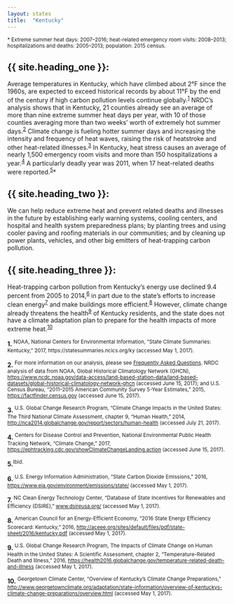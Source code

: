 ```yaml
---
layout: states
title:  "Kentucky"
---
```

<sup>* Extreme summer heat days: 2007–2016; heat-related emergency room visits: 2008–2013; hospitalizations and deaths: 2005–2013; population: 2015 census.</sup>

## {{ site.heading_one }}:
Average temperatures in Kentucky, which have climbed about 2°F since the 1960s, are expected to exceed historical records by about 11°F by the end of the century if high carbon pollution levels continue globally.<sup>[1](#f1)</sup> NRDC’s analysis shows that in Kentucky, 21 counties already see an average of more than nine extreme summer heat days per year, with 10 of those counties averaging more than two weeks’ worth of extremely hot summer days.<sup>[2](#f2)</sup> Climate change is fueling hotter summer days and increasing the intensity and frequency of heat waves, raising the risk of heatstroke and other heat-related illnesses.<sup>[3](#f3)</sup> In Kentucky, heat stress causes an average of nearly 1,500 emergency room visits and more than 150 hospitalizations a year.<sup>[4](#f4)</sup> A particularly deadly year was 2011, when 17 heat-related deaths were reported.<sup>[5](#f5)</sup>*

## {{ site.heading_two }}:
We can help reduce extreme heat and prevent related deaths and illnesses in the future by establishing early warning systems, cooling centers, and hospital and health system preparedness plans; by planting trees and using cooler paving and roofing materials in our communities; and by cleaning up power plants, vehicles, and other big emitters of heat-trapping carbon pollution.

## {{ site.heading_three }}:
Heat-trapping carbon pollution from Kentucky’s energy use declined 9.4 percent from 2005 to 2014,<sup>[6](#f6)</sup> in part due to the state’s efforts to increase clean energy<sup>[7](#f7)</sup> and make buildings more efficient.<sup>[8](#f8)</sup> However, climate change already threatens the health<sup>[9](#f9)</sup> of Kentucky residents, and the state does not have a climate adaptation plan to prepare for the health impacts of more extreme heat.<sup>[10](#f10)</sup>





<footer>
<b id="f1">1.</b><sup>	NOAA, National Centers for Environmental Information, “State Climate Summaries: Kentucky,” 2017, https://statesummaries.ncics.org/ky (accessed May 1, 2017). 
</sup>

<b id="f2">2.</b><sup>	For more information on our analysis, please see <a href="https://www.nrdc.org/resources/climate-change-and-health-extreme-heat-faqs">Frequently Asked Questions</a>. NRDC analysis of data from NOAA, Global Historical Climatology Network (GHCN), https://www.ncdc.noaa.gov/data-access/land-based-station-data/land-based-datasets/global-historical-climatology-network-ghcn (accessed June 15, 2017); and U.S. Census Bureau, “2011–2015 American Community Survey 5-Year Estimates,” 2015, https://factfinder.census.gov (accessed June 15, 2017). 
</sup>

<b id="f3">3.</b><sup>	U.S. Global Change Research Program, “Climate Change Impacts in the United States: The Third National Climate Assessment, chapter 9, “Human Health,” 2014, http://nca2014.globalchange.gov/report/sectors/human-health (accessed July 21, 2017). </sup>

<b id="f4">4.</b><sup>	Centers for Disease Control and Prevention, National Environmental Public Health Tracking Network, “Climate Change,” 2017, https://ephtracking.cdc.gov/showClimateChangeLanding.action (accessed June 15, 2017).</sup>

<b id="f5">5.</b><sup>Ibid.</sup>

<b id="f6">6.</b><sup>	U.S. Energy Information Administration, “State Carbon Dioxide Emissions,” 2016, https://www.eia.gov/environment/emissions/state/ (accessed May 1, 2017). </sup>

<b id="f7">7.</b><sup>	NC Clean Energy Technology Center, “Database of State Incentives for Renewables and Efficiency (DSIRE),” www.dsireusa.org/ (accessed May 1, 2017). 
</sup>

<b id="f8">8.</b><sup>	American Council for an Energy-Efficient Economy, “2016 State Energy Efficiency Scorecard: Kentucky,” 2016, http://aceee.org/sites/default/files/pdf/state-sheet/2016/kentucky.pdf (accessed May 1, 2017). 
</sup>

<b id="f9">9.</b><sup>	U.S. Global Change Research Program, The Impacts of Climate Change on Human Health in the United States: A Scientific Assessment, chapter 2, “Temperature-Related Death and Illness,” 2016, https://health2016.globalchange.gov/temperature-related-death-and-illness (accessed May 1, 2017). 
</sup>

<b id="f10">10.</b><sup>	Georgetown Climate Center, “Overview of Kentucky’s Climate Change Preparations,” http://www.georgetownclimate.org/adaptation/state-information/overview-of-kentuckys-climate-change-preparations/overview.html (accessed May 1, 2017). 
</sup>

</footer>

